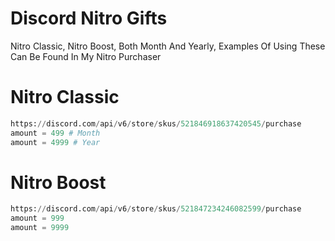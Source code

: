 # Discord Nitro Gifts
  Nitro Classic, Nitro Boost, Both Month And Yearly, Examples Of Using These Can Be Found In My Nitro Purchaser
  
# Nitro Classic
```py
https://discord.com/api/v6/store/skus/521846918637420545/purchase
amount = 499 # Month
amount = 4999 # Year
```

# Nitro Boost
```py
https://discord.com/api/v6/store/skus/521847234246082599/purchase
amount = 999
amount = 9999
```
